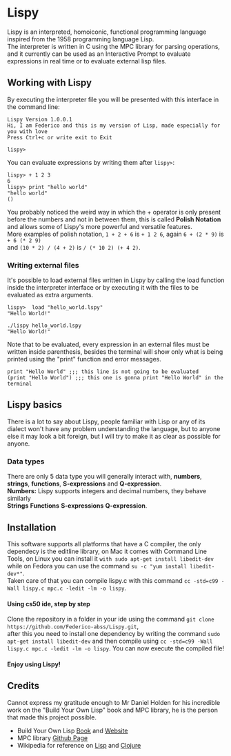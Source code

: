 # Lispy
Lispy is an interpreted, homoiconic, functional programming language inspired from the 1958 programming language Lisp. <br>
The interpreter is written in C using the MPC library for parsing operations, and it currently can be used as 
an Interactive Prompt to evaluate expressions in real time or to evaluate external lisp files. <br>

## Working with Lispy
By executing the interpreter file you will be presented with this interface in the command line:
```
Lispy Version 1.0.0.1
Hi, I am Federico and this is my version of Lisp, made especially for you with love
Press Ctrl+c or write exit to Exit

lispy> 
```
You can evaluate expressions by writing them after `lispy>`:
```
lispy> + 1 2 3
6
lispy> print "hello world"
"hello world" 
()
```
You probably noticed the weird way in which the + operator is only present before the numbers and not in between them, this is called <b>Polish Notation</b> and allows some of Lispy's more powerful and versatile features. <br>
More examples of polish notation, `1 + 2 + 6`	is	`+ 1 2 6`, again `6 + (2 * 9)`	is	`+ 6 (* 2 9)` <br> and `(10 * 2) / (4 + 2)`	is	`/ (* 10 2) (+ 4 2)`.

### Writing external files
It's possible to load external files written in Lispy by calling the load function inside the interpreter interface or by executing it with the files to be evaluated as extra arguments.
```
lispy>  load "hello_world.lspy"
"Hello World!"
```
```
./lispy hello_world.lspy
"Hello World!"
```
Note that to be evaluated, every expression in an external files must be written inside parenthesis, besides the terminal will show only what is being printed using the "print" function and error messages.
```
print "Hello World" ;;; this line is not going to be evaluated
(print "Hello World") ;;; this one is gonna print "Hello World" in the terminal
```

## Lispy basics
There is a lot to say about Lispy, people familiar with Lisp or any of its dialect won't have any problem understanding the language, but to anyone else it may look a bit foreign, but I will try to make it as clear as possible for anyone.
### Data types
There are only 5 data type you will generally interact with, **numbers**, **strings**, **functions**, **S-expressions** and **Q-expression**. <br>
**Numbers:** Lispy supports integers and decimal numbers, they behave similarly  
**Strings**
**Functions**
**S-expressions**
**Q-expression**.
<br> 
## Installation
This software supports all platforms that have a C compiler, the only dependecy is the editline library, on Mac it comes with Command Line Tools, on Linux you can install it `with sudo apt-get install libedit-dev` while on  Fedora you can use the command `su -c "yum install libedit-dev*"`.<br>
Taken care of that you can compile lispy.c with this command `cc -std=c99 -Wall lispy.c mpc.c -ledit -lm -o lispy`.
#### Using cs50 ide, step by step 
Clone the repository in a folder in your ide using the command `git clone https://github.com/Federico-abss/Lispy.git`, <br> after this you need to install one dependency by writing the command `sudo apt-get install libedit-dev` and then compile using `cc -std=c99 -Wall lispy.c mpc.c -ledit -lm -o lispy`. You can now execute the compiled file!
#### Enjoy using Lispy!

## Credits
Cannot express my gratitude enough to Mr Daniel Holden for his incredible work on the "Build Your Own Lisp" book and MPC library, 
he is the person that made this project possible.  

* Build Your Own Lisp [Book](https://www.amazon.com/Build-Your-Own-Lisp-Programming/dp/1501006622) and [Website](http://www.buildyourownlisp.com/)
* MPC library [Github Page](https://github.com/orangeduck/mpc)
* Wikipedia for reference on [Lisp](https://en.wikipedia.org/wiki/Lisp_(programming_language)) and [Clojure](https://en.wikipedia.org/wiki/Clojure)
